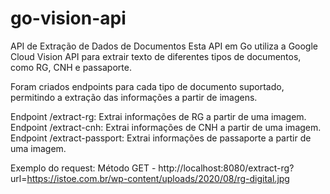 # go-vision-api

API de Extração de Dados de Documentos Esta API em Go utiliza a Google Cloud Vision API para extrair texto de diferentes tipos de documentos, como RG, CNH e passaporte.

Foram criados endpoints para cada tipo de documento suportado, permitindo a extração das informações a partir de imagens.

Endpoint /extract-rg: Extrai informações de RG a partir de uma imagem. Endpoint /extract-cnh: Extrai informações de CNH a partir de uma imagem. Endpoint /extract-passport: Extrai informações de passaporte a partir de uma imagem.

Exemplo do request: Método GET - http://localhost:8080/extract-rg?url=https://istoe.com.br/wp-content/uploads/2020/08/rg-digital.jpg
